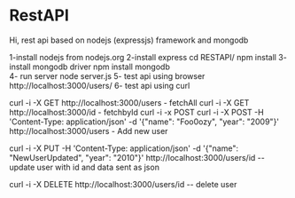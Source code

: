 RestAPI
=======

Hi,
rest api based on nodejs (expressjs) framework and mongodb

1-install nodejs from nodejs.org
2-install express 
  cd RESTAPI/
  npm install
3- install mongodb driver npm install mongodb  
4- run server node server.js
5- test api using  browser http://localhost:3000/users/
6- test api using curl

curl -i -X GET http://localhost:3000/users - fetchAll
curl -i -X GET http://localhost:3000/id - fetchbyId
curl -i -x POST curl -i -X POST -H 'Content-Type: application/json' -d '{"name": "Foo0ozy", "year": "2009"}' 
http://localhost:3000/users - Add new user

curl -i -X PUT -H 'Content-Type: application/json' -d '{"name": "NewUserUpdated", "year": "2010"}' 
http://localhost:3000/users/id -- update user with id and data sent as json

curl -i -X DELETE http://localhost:3000/users/id -- delete user

